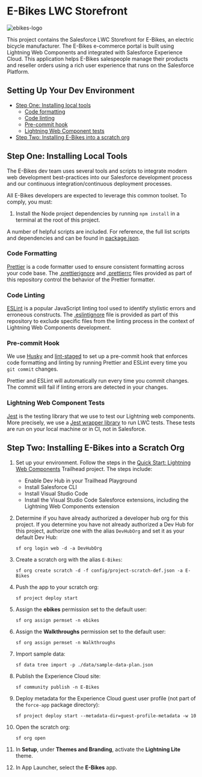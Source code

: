 # E-Bikes LWC Storefront

![ebikes-logo](ebikes-logo.png)

This project contains the Salesforce LWC Storefront for E-Bikes, an electric bicycle manufacturer. The E-Bikes e-commerce portal is built using Lightning Web Components and integrated with Salesforce Experience Cloud. This application helps E-Bikes salespeople manage their products and reseller orders using a rich user experience that runs on the Salesforce Platform.

## Setting Up Your Dev Environment

- [Step One: Installing local tools](#optional-tool-installation)
    - [Code formatting](#code-formatting)
    - [Code linting](#code-linting)
    - [Pre-commit hook](#pre-commit-hook)
    - [Lightning Web Component tests](#lightning-web-component-tests)
- [Step Two: Installing E-Bikes into a scratch org](#installing-e-bikes-into-a-scratch-org)

## Step One: Installing Local Tools

The E-Bikes dev team uses several tools and scripts to integrate modern web development best-practices into our Salesforce development process and our continuous integration/continuous deployment processes.

All E-Bikes developers are expected to leverage this common toolset. To comply, you must:

1. Install the Node project dependencies by running `npm install` in a terminal at the root of this project.

A number of helpful scripts are included. For reference, the full list scripts and dependencies and can be found in [package.json](./package.json).

### Code Formatting

[Prettier](https://prettier.io/) is a code formatter used to ensure consistent formatting across your code base. The [.prettierignore](/.prettierignore) and [.prettierrc](/.prettierrc) files provided as part of this repository control the behavior of the Prettier formatter.

### Code Linting

[ESLint](https://eslint.org/) is a popular JavaScript linting tool used to identify stylistic errors and erroneous constructs. The [.eslintignore](/.eslintignore) file is provided as part of this repository to exclude specific files from the linting process in the context of Lightning Web Components development.

### Pre-commit Hook

We use [Husky](https://github.com/typicode/husky) and [lint-staged](https://github.com/okonet/lint-staged) to set up a pre-commit hook that enforces code formatting and linting by running Prettier and ESLint every time you `git commit` changes.

Prettier and ESLint will automatically run every time you commit changes. The commit will fail if linting errors are detected in your changes.

### Lightning Web Component Tests

[Jest](https://jestjs.io/) is the testing library that we use to test our Lightning web components. More precisely, we use a [Jest wrapper library](https://github.com/salesforce/sfdx-lwc-jest) to run LWC tests. These tests are run on your local machine or in CI, not in Salesforce.

## Step Two: Installing E-Bikes into a Scratch Org

1. Set up your environment. Follow the steps in the [Quick Start: Lightning Web Components](https://trailhead.salesforce.com/content/learn/projects/quick-start-lightning-web-components/) Trailhead project. The steps include:
    - Enable Dev Hub in your Trailhead Playground
    - Install Salesforce CLI
    - Install Visual Studio Code
    - Install the Visual Studio Code Salesforce extensions, including the Lightning Web Components extension

1. Determine if you have already authorized a developer hub org for this project. If you determine you have not already authorized a Dev Hub for this project, authorize one with the alias `DevHubOrg` and set it as your default Dev Hub:

    ```
    sf org login web -d -a DevHubOrg
    ```

1. Create a scratch org with the alias `E-Bikes`:

    ```
    sf org create scratch -d -f config/project-scratch-def.json -a E-Bikes
    ```

1. Push the app to your scratch org:

    ```
    sf project deploy start
    ```

1. Assign the **ebikes** permission set to the default user:

    ```
    sf org assign permset -n ebikes
    ```

1. Assign the **Walkthroughs** permission set to the default user:

    ```
    sf org assign permset -n Walkthroughs
    ```

1. Import sample data:

    ```
    sf data tree import -p ./data/sample-data-plan.json
    ```

1. Publish the Experience Cloud site:

    ```
    sf community publish -n E-Bikes
    ```

1. Deploy metadata for the Experience Cloud guest user profile (not part of the `force-app` package directory):

    ```
    sf project deploy start --metadata-dir=guest-profile-metadata -w 10
    ```

1. Open the scratch org:

    ```
    sf org open
    ```

1. In **Setup**, under **Themes and Branding**, activate the **Lightning Lite** theme.

1. In App Launcher, select the **E-Bikes** app.
